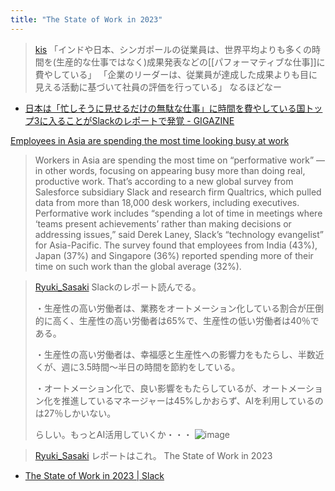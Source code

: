```yaml
---
title: "The State of Work in 2023"
---
```


> [kis](https://twitter.com/kis/status/1691951428850561124) 「インドや日本、シンガポールの従業員は、世界平均よりも多くの時間を(生産的な仕事ではなく)成果発表などの[[パフォーマティブな仕事]]に費やしている」
>  「企業のリーダーは、従業員が達成した成果よりも目に見える活動に基づいて社員の評価を行っている」
>  なるほどなー
- [日本は「忙しそうに見せるだけの無駄な仕事」に時間を費やしている国トップ3に入ることがSlackのレポートで発覚 - GIGAZINE](https://gigazine.net/news/20230817-japanese-employees-spending-looking-busy/)

[Employees in Asia are spending the most time looking busy at work](https://www.cnbc.com/2023/08/14/employees-in-asia-are-spending-the-most-time-looking-busy-at-work.html)
> Workers in Asia are spending the most time on “performative work” — in other words, focusing on appearing busy more than doing real, productive work.
>  That’s according to a new global survey from Salesforce subsidiary Slack and research firm Qualtrics, which pulled data from more than 18,000 desk workers, including executives.
>  Performative work includes “spending a lot of time in meetings where ‘teams present achievements’ rather than making decisions or addressing issues,” said Derek Laney, Slack’s “technology evangelist” for Asia-Pacific.
> The survey found that employees from India (43%), Japan (37%) and Singapore (36%) reported spending more of their time on such work than the global average (32%).

> [Ryuki_Sasaki](https://twitter.com/Ryuki_Sasaki/status/1692120705524236319/photo/1) Slackのレポート読んでる。
>
>  ・生産性の高い労働者は、業務をオートメーション化している割合が圧倒的に高く、生産性の高い労働者は65%で、生産性の低い労働者は40％である。
>
>  ・生産性の高い労働者は、幸福感と生産性への影響力をもたらし、半数近くが、週に3.5時間〜半日の時間を節約をしている。
>
>  ・オートメーション化で、良い影響をもたらしているが、オートメーション化を推進しているマネージャーは45%しかおらず、AIを利用しているのは27％しかいない。
>
>  らしい。もっとAI活用していくか・・・
>  ![image](https://pbs.twimg.com/media/F3uet7obcAAk20Z?format=jpg&name=medium#.png)

> [Ryuki_Sasaki](https://twitter.com/Ryuki_Sasaki/status/1692121074597863600) レポートはこれ。
>  The State of Work in 2023
- [The State of Work in 2023 | Slack](https://slack.com/intl/ja-jp/blog/news/state-of-work-2023)



